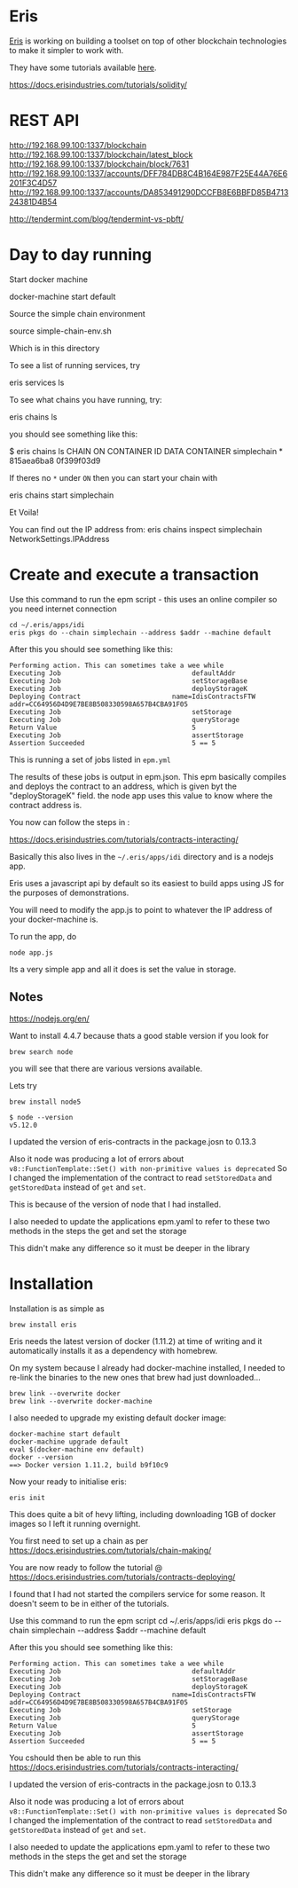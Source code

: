 # Eris

[Eris](https://erisindustries.com/) is working on building a toolset on top of other blockchain technologies to make it simpler to work with.

They have some tutorials available [here](https://docs.erisindustries.com/tutorials/contracts-deploying/).

https://docs.erisindustries.com/tutorials/solidity/


# REST API

http://192.168.99.100:1337/blockchain
http://192.168.99.100:1337/blockchain/latest_block
http://192.168.99.100:1337/blockchain/block/7631
http://192.168.99.100:1337/accounts/DFF784DB8C4B164E987F25E44A76E6201F3C4D57
http://192.168.99.100:1337/accounts/DA853491290DCCFB8E6BBFD85B471324381D4B54

http://tendermint.com/blog/tendermint-vs-pbft/

# Day to day running

Start docker machine

docker-machine start default

Source the simple chain environment

source simple-chain-env.sh

Which is in this directory

To see a list of running services, try

eris services ls

To see what chains you have running, try:

eris chains ls

you should see something like this:

$ eris chains ls
CHAIN           ON     CONTAINER ID     DATA CONTAINER
simplechain     *      815aea6ba8       0f399f03d9

If theres no `*` under `ON` then you can start your chain with

eris chains start simplechain

Et Voila!

You can find out the IP address from:
eris chains inspect simplechain NetworkSettings.IPAddress


# Create and execute a transaction

Use this command to run the  epm script - this uses an online compiler so you need internet connection

	cd ~/.eris/apps/idi
	eris pkgs do --chain simplechain --address $addr --machine default

After this you should see something like this:

	Performing action. This can sometimes take a wee while
	Executing Job                                 defaultAddr
	Executing Job                                 setStorageBase
	Executing Job                                 deployStorageK
	Deploying Contract                       name=IdisContractsFTW
	addr=CC64956D4D9E7BE8B508330598A657B4CBA91F05
	Executing Job                                 setStorage
	Executing Job                                 queryStorage
	Return Value                                  5
	Executing Job                                 assertStorage
	Assertion Succeeded                           5 == 5

This is running a set of jobs listed in `epm.yml`

The results of these jobs is output in epm.json. This epm basically compiles and deploys the contract to an address, which is given byt the "deployStorageK" field. the node app uses this value to know where the contract address is.

You now can follow the steps in :

 https://docs.erisindustries.com/tutorials/contracts-interacting/

Basically this also lives in the `~/.eris/apps/idi` directory and is a nodejs app.

Eris uses a javascript api by default so its easiest to build apps using JS for the purposes of demonstrations.

You will need to modify the app.js to point to whatever the IP address of your docker-machine is.

To run the app, do

	node app.js

Its a very simple app and all it does is set the value in storage.

## Notes

https://nodejs.org/en/

Want to install 4.4.7 because thats a good stable version if you look for

	brew search node

you will see that there are various versions available.

Lets try

	brew install node5

	$ node --version
	v5.12.0


I updated the version of eris-contracts in the package.josn to 0.13.3

Also it node was producing a lot of errors about `v8::FunctionTemplate::Set() with non-primitive values is deprecated` So I changed the implementation of the contract to read `setStoredData` and `getStoredData` instead of `get` and `set`.

This is because of the version of node that I had installed. 

I also needed to update the applications epm.yaml to refer to these two methods in the steps the get and set the storage

This didn't make any difference so it must be deeper in the library



# Installation
Installation is as simple as

	brew install eris

Eris needs the latest version of docker (1.11.2) at time of writing and it automatically installs it as a dependency with homebrew.

On my system because I already had docker-machine installed, I needed to re-link the binaries to the new ones that brew had just downloaded...

	brew link --overwrite docker
	brew link --overwrite docker-machine

I also needed to upgrade my existing default docker image:

	docker-machine start default
	docker-machine upgrade default
	eval $(docker-machine env default)
	docker --version
	==> Docker version 1.11.2, build b9f10c9
	
Now your ready to initialise eris:

	eris init

This does quite a bit of hevy lifting, including downloading 1GB of docker images so I left it running overnight.

You first need to set up a chain as per https://docs.erisindustries.com/tutorials/chain-making/

You are now ready to follow the tutorial @ https://docs.erisindustries.com/tutorials/contracts-deploying/

I found that I had not started the compilers service for some reason. It doesn't seem to be in either of the tutorials.

Use this command to run the  epm script
	cd ~/.eris/apps/idi
	eris pkgs do --chain simplechain --address $addr --machine default

After this you should see something like this:

	Performing action. This can sometimes take a wee while
	Executing Job                                 defaultAddr
	Executing Job                                 setStorageBase
	Executing Job                                 deployStorageK
	Deploying Contract                       name=IdisContractsFTW
	addr=CC64956D4D9E7BE8B508330598A657B4CBA91F05
	Executing Job                                 setStorage
	Executing Job                                 queryStorage
	Return Value                                  5
	Executing Job                                 assertStorage
	Assertion Succeeded                           5 == 5

You cshould then be able to run this https://docs.erisindustries.com/tutorials/contracts-interacting/

I updated the version of eris-contracts in the package.josn to 0.13.3

Also it node was producing a lot of errors about `v8::FunctionTemplate::Set() with non-primitive values is deprecated` So I changed the implementation of the contract to read `setStoredData` and `getStoredData` instead of `get` and `set`.

I also needed to update the applications epm.yaml to refer to these two methods in the steps the get and set the storage

This didn't make any difference so it must be deeper in the library
